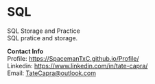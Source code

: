 # SQL
SQL Storage and Practice 
<br/>
 SQL pratice and storage. 
<br/>

<b>Contact Info</b> </br>
Profile: https://SpacemanTxC.github.io/Profile/ <br/>
Linkedin: https://www.linkedin.com/in/tate-capra/ <br/>
Email: TateCapra@outlook.com
